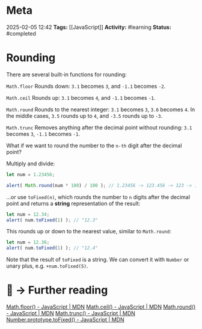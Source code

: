 # Meta
2025-02-05 12:42
**Tags:** [[JavaScript]]
**Activity:** #learning 
**Status:** #completed 

# Rounding
There are several built-in functions for rounding:

`Math.floor`
Rounds down: `3.1` becomes `3`, and `-1.1` becomes `-2`.

`Math.ceil`
Rounds up: `3.1` becomes `4`, and `-1.1` becomes `-1`.

`Math.round`
Rounds to the nearest integer: `3.1` becomes `3`, `3.6` becomes `4`. In the middle cases, `3.5` rounds up to `4`, and `-3.5` rounds up to `-3`.

`Math.trunc`
Removes anything after the decimal point without rounding: `3.1` becomes `3`, `-1.1` becomes `-1`.

What if we want to round the number to the `n-th` digit after the decimal point?

Multiply and divide:
```JavaScript title:example.js
let num = 1.23456;

alert( Math.round(num * 100) / 100 ); // 1.23456 -> 123.456 -> 123 -> 1.23
```

…or use `toFixed(n)`, which rounds the number to `n` digits after the decimal point and returns a **string** representation of the result:
```JavaScript title:example.js
let num = 12.34;
alert( num.toFixed(1) ); // "12.3"
```

This rounds up or down to the nearest value, similar to `Math.round`:
```JavaScript title:example.js
let num = 12.36;
alert( num.toFixed(1) ); // "12.4"
```

Note that the result of `toFixed` is a string. We can convert it with `Number` or unary plus, e.g. `+num.toFixed(5)`.

# 📑 → Further reading
[Math.floor() - JavaScript | MDN](https://developer.mozilla.org/en-US/docs/Web/JavaScript/Reference/Global_Objects/Math/floor)
[Math.ceil() - JavaScript | MDN](https://developer.mozilla.org/en-US/docs/Web/JavaScript/Reference/Global_Objects/Math/ceil)
[Math.round() - JavaScript | MDN](https://developer.mozilla.org/en-US/docs/Web/JavaScript/Reference/Global_Objects/Math/round)
[Math.trunc() - JavaScript | MDN](https://developer.mozilla.org/en-US/docs/Web/JavaScript/Reference/Global_Objects/Math/trunc)
[Number.prototype.toFixed() - JavaScript | MDN](https://developer.mozilla.org/en-US/docs/Web/JavaScript/Reference/Global_Objects/Number/toFixed)
